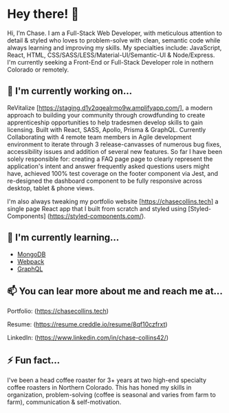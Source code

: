 # Hey there! 👋

Hi, I’m Chase. I am a Full-Stack Web Developer, with meticulous attention to detail & styled who loves to problem-solve with clean, semantic code while always learning and improving my skills. My specialties include: JavaScript, React, HTML, CSS/SASS/LESS/Material-UI/Semantic-UI & Node/Express. I'm currently seeking a Front-End or Full-Stack Developer role in nothern Colorado or remotely. 

## 🔭 I'm currently working on...
ReVitalize [https://staging.d1y2qgealrmo9w.amplifyapp.com/], a modern approach to building your community through crowdfunding to create apprenticeship opportunities to help tradesmen develop skills to gain licensing. Built with React, SASS, Apollo, Prisma & GraphQL. Currently Collaborating with 4 remote team members in Agile development environment to iterate through 3 release-canvasses of numerous bug fixes, accessibility issues and addition of several new features.
So far I have been solely responsible for: creating a FAQ page page to clearly represent the application's intent and answer frequently asked questions users might have, achieved 100% test coverage on the footer component via Jest, and re-designed the dashboard component to be fully responsive across desktop, tablet & phone views. 

I'm also always tweaking my portfolio website [https://chasecollins.tech] a single page React app that I built from scratch and styled using [Styled-Components] (https://styled-components.com/). 

## 🌱 I'm currently learning...
- [MongoDB](https://www.mongodb.com/new?tck=sitebannerdotlive)
- [Webpack](https://webpack.js.org/)
- [GraphQL](https://graphql.org/)

## 📫 You can lear more about me and reach me at...

Portfolio: (https://chasecollins.tech)

Resume: (https://resume.creddle.io/resume/8qf10czfrxt)

LinkedIn: (https://www.linkedin.com/in/chase-collins42/)

## ⚡ Fun fact...
I've been a head coffee roaster for 3+ years at two high-end specialty coffee roasters in Northern Colorado. This has honed my skills in organization, problem-solving (coffee is seasonal and varies from farm to farm), communication & self-motivation. 


